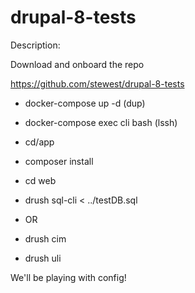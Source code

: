 # drupal-8-tests

Description:

Download and onboard the repo

https://github.com/stewest/drupal-8-tests

* docker-compose up -d (dup)
* docker-compose exec cli bash (lssh)

* cd/app 
* composer install
* cd web

* drush sql-cli < ../testDB.sql
* OR
* drush cim

* drush uli

We'll be playing with config!
